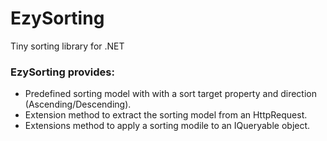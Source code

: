 # EzySorting
Tiny sorting library for .NET 

### EzySorting provides:

- Predefined sorting model with with a sort target property and direction (Ascending/Descending).
- Extension method to extract the sorting model from an HttpRequest.
- Extensions method to apply a sorting modile to an IQueryable<T> object.
